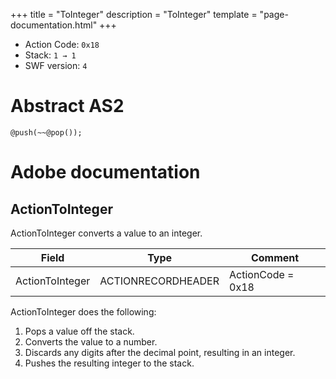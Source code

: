 +++
title = "ToInteger"
description = "ToInteger"
template = "page-documentation.html"
+++

- Action Code: `0x18`
- Stack: `1 → 1`
- SWF version: `4`

# Abstract AS2

```
@push(~~@pop());
```

# Adobe documentation

## ActionToInteger

ActionToInteger converts a value to an integer.

| Field           | Type               | Comment           |
|-----------------|--------------------|-------------------|
| ActionToInteger | ACTIONRECORDHEADER | ActionCode = 0x18 |

ActionToInteger does the following:
1. Pops a value off the stack.
2. Converts the value to a number.
3. Discards any digits after the decimal point, resulting in an integer.
4. Pushes the resulting integer to the stack.
